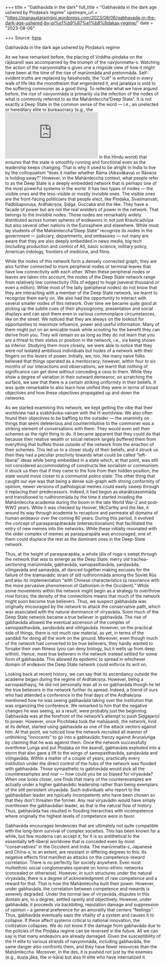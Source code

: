 +++
title = "Gabhavāda in the dark"
full_title = "Gabhavāda in the dark age ushered by Piṇḍaka’s regime"
upstream_url = "https://manasataramgini.wordpress.com/2023/08/06/gabhavada-in-the-dark-age-ushered-by-pi%e1%b9%87%e1%b8%8dakas-regime/"
date = "2023-08-06"

+++
Source: [here](https://manasataramgini.wordpress.com/2023/08/06/gabhavada-in-the-dark-age-ushered-by-pi%e1%b9%87%e1%b8%8dakas-regime/).

Gabhavāda in the dark age ushered by Piṇḍaka’s regime

As we have remarked before, the placing of Vṛddha-piṇḍaka on the rājāsandī was accompanied by the triumph of the navyonmatta-s. Watching the action of the navyonmatta-s gives one a ringside view of how it might have been at the time of the rise of marūnmāda and pretonmāda. Self-evident truths are replaced by falsehoods, the “cult” is enforced in every walk of life like the monotheism that engendered it, and janalaya is sold to the suffering commoner as a good thing. To reiterate what we have argued before, the rise of navyonmāda is primarily via the infection of the nodes of what is commonly referred to as the Mahāmleccha“Deep State”. It is not exactly a Deep State in the common sense of the word — i.e., an unelected or hereditary elite or bureaucracy (e.g., the ![V_1](https://s0.wp.com/latex.php?latex=V_1&bg=ffffff&fg=333333&s=0&c=20201002) in the Hindu world) that ensures that the state is smoothly running and functional even as the leadership keeps changing. That is why it used to be alright in India to live by the colloquialism “does it matter whether Rāma (Aikṣvākava) or Rāvaṇa is holding sway?” However, in the Mahāmleccha context, what people refer to as the Deep State is a deeply embedded network that is perhaps one of the most powerful systems in the world. It has two types of nodes — the visible ones and the less-visible or mostly invisible ones. The visible ones are the front-facing politicians that people elect, like Piṇḍaka, Svaśmanvati, Paḍbīśapuruṣa, Ardhakṛṣṇa, Ṣiḍga, Guccaka and the like. They have a facade of power but are not the real wielders of power in the network. That belongs to the invisible nodes. Those nodes are remarkably widely distributed across human spheres of endeavors in not just Krauñcadvīpa but also several other nations in the Eurosphere and elsewhere. While most lay students of the Mahāmleccha“Deep State” recognize its nodes in the government — judiciary, departments, and embassies — not many are aware that they are also deeply embedded in news media, big tech (including production and control of AI), basic science, military policy, American indology, frontiers of medicine, and films.

While the nodes of this network form a densely connected graph, they are also further connected to more peripheral nodes or terminal leaves that have low connectivity with each other. When these peripheral nodes or leaves are taken into account, the nodes of the Deep State network range from relatively low connectivity (10s of edges) to huge (several thousand or even a million). While most of the laity (peripheral nodes) do not know that they are interacting with a member of the Deep State network, we learnt to recognize them early on. We also had the opportunity to interact with several smaller nodes of this network. Over time we became quite good at picking up the subtle cues of their physiognomy, presentation and social displays and can spot them even in various commonplace circumstances, like on the street. We noticed that they are always on the lookout for opportunities to maximize influence, power and useful information. Many of them might put on an amicable mask while scouting for the benefit they can derive from you. They will remain so as long as they do not learn that you are a threat to their status or position in the network, i.e., via being shown as inferior. Studying them more closely, we were able to notice that they were not isolated ambitious individuals but nodes of a network with their fingers on the levers of power. Initially, we, too, like many naive folks believed that things operated as a meritocracy; however, within four to six months of our interactions and observations, we learnt that nothing of significance can get done without conceding a cess to them. While they show a degree of variation in their outward demeanor, on scratching the surface, we saw that there is a certain striking uniformity in their beliefs. It was quite remarkable to also learn how unified they were in terms of broad objectives and how these objectives propagated up and down the networks.

As we started examining this network, we kept getting the vibe that their worldview had a svābhāvika-vairam with the H worldview. We also often found their objectives to be baffling to the outsider — the unanimity on things that seem deleterious and counterintuitive to the commoner was a striking element of conversations with them. They would even sell their schemes as the right thing to do. It became apparent that they could do that because their relative wealth or social network largely buffered them from everything that buffets those outside of the network from the enaction of their schemes. This led us to a closer study of their beliefs, and it struck us then they had a peculiar proclivity towards what could be called “left-liberal” ideas while being embedded in a state which, at that point, was still not considered accommodating of constructs like socialism or communism. It struck us then that if they came to the fore from their hidden position, the state would move closer to a communist police state. The other thing that caught our eye was that being a dense sub-graph with strong conformity of opinion, newer versions of pathological memes could easily sweep through it replacing their predecessors. Indeed, it had begun as ekarākṣasonmāda and transitioned to rudhironmāda by the time it started invading the Mahāmleccha academia during the boom in the late World War-2 and post-WW2 years. While it was checked by Hoover, McCarthy and the like, it wound its way through academia to recapture and permeate all domains of human endeavor over the coming 80 years. During this period, it evolved the concept of parasparapātavāda (intersectionalism) that facilitated the entry of new memes into the networks. While these initially resonated with the older complex of memes as parasparapāta was encouraged, one of them could displace the rest as the dominant ones in the Deep-State network.

Thus, at the height of parasparapāta, a whole jāla of roga-s swept through the network that was to emerge as the Deep State: merry old trachea-sectioning marūnmāda, gabhavāda, samopasthavāda, ṣanḍavāda, viliṅgavāda and samavāda, all danced together making excuses for the failure of the śramavādic strain of old rudhironmāda among the Soviet Rūs and also its implementation “with Chinese characteristics (a resonance with the more pervasive phenomenon of Galtonism in the Occident).” While some movements within the network might begin as a strategy to overthrow rival forces, the density of the connections means that much of the network might soon become true believers. Thus, we suspect gabhavāda was originally encouraged by the network to attack the conservative path, which was associated with the natural dominance of vīryavāda. Soon much of the Deep State network became a true believer in gabhavāda. The rise of gabhavāda allowed the eventual ascension of the complex of samopasthavāda, ṣanḍavāda and viliṅgavāda. However, on the practical side of things, there is not much raw material, as yet, in terms of the ṣaṇḍādi for doing all the work on the ground. Moreover, even though much of the network had converted to be true believers, they hardly wanted to forsake their own fitness (you can deny biology, but it wells up from deep within). Hence, most true believers in the network instead settled for some form of gabhavāda. This allowed its epidemic to spread in whichever domain of endeavor the Deep State network could enforce its writ on.

Looking back at recent history, we can say that its ascendancy outside the academe began during the regime of Ardhakṛṣṇa. However, being a sarvopasthayuj, he did not personally lean all in on gabhavāda though he let the true believers in the network further its spread. Indeed, a friend of ours who had attended a conference in the final days of the Ardhakṛṣṇa mentioned how he was seeing gabhavāda taking over the institution that was organizing the conference. We remarked to him that the negative changes he was seeing, as a result, were probably just the beginning. Gabhavāda was at the forefront of the network’s attempt to push Ṣiḍgajariṇī to power. However, once Picchilaka took the mahāsandi, the network, livid at its defeat, started using gabhavāda as one of the attack vectors against him. At that point, we noticed how the network recruited all manner of unthinking “innocents” to go into a gabhavādic frenzy against Aruṇaluṅga by claiming that he was against them. Once the network successfully overthrew Luṅga and put Piṇḍaka on the āsandī, gabhavāda exploded into a storm that also gave a lift to the wings of samopasthavāda, ṣanḍavāda and viliṅgavāda. Within a matter of a couple of years, practically every institution under the direct control of the hubs of the network was flooded with gabhavāda. Those sympathetic to gabhavāda would pick all the counterexamples and roar — how could you be so biased for vīryavāda? When one looks closer, one finds that many of the counterexamples are actually under a higher gabhavādic leadership rather than being exemplars of the still persistent vīryavāda. Such individuals who report to the gabhavādian leader are typically incompetents who have been chosen so that they don’t threaten the former. Any real vīryavādin would have simply overthrown the gabhavādian leader, as that is the natural flow of history. Thus, gabhavāda has resulted in flooding hierarchies with incompetence where originally the highest levels of competence were in favor.

Gabhavāda encourages tendencies that are ultimately not quite compatible with the long-term survival of complex societies. This has been known for a while, but few moderns can accept it, for it is so antithetical to the essentially left-liberal worldview that is conceded even by most “conservatives” in the Occident and India. The marūnmatta-s, Japanese and Chīna-s, to an extent, are resistant in differing degrees to this. Its negative effects first manifest as attacks on the competence-reward correlation. There is no perfectly fair society anywhere. Even most multiethnic social conglomerates operate on homo-ethnic networks (concealed or otherwise). However, in such structures under the natural vīryavāda, there is a degree of acknowledgment of raw competence and a reward for that. That is how the Mahāmleccha built their power. However, under gabhavāda, the correlation between competence and rewards is severely degraded. Under the normal law of vīryavāda, disputes in this domain are, to a degree, settled openly and objectively. However, under gabhavāda, it proceeds via backbiting, reputation damage and suppression of opinion – a general preference for an amorality that centers “feelings’’. Thus, gabhavāda eventually saps the vitality of a system and causes it to collapse. If these affect systems critical to national innovation, the civilization collapses. We do not know if the damage from gabhavāda due to the policies of the Piṇḍaka regime can be reversed in the future. All we can say is that many endeavors are already damaged. Given the susceptibility of the H elite to various strands of navyonmāda, including gabhavāda, the same danger also confronts them, and they have fewer resources than the Mahāmleccha. Moreover, in the deś, it is pushed not just by the enemies (e.g., duṣṭa jāka, the vi-kāra) but also H elite who have internalized it.
